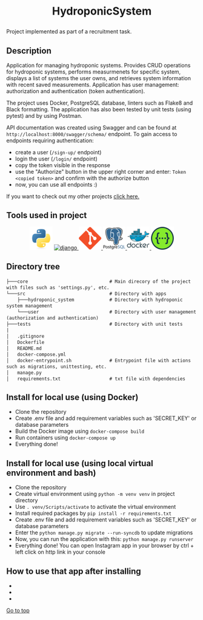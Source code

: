# <p align=center> <a name="top">HydroponicSystem</a></p>  

Project implemented as part of a recruitment task.

## Description

Application for managing hydroponic systems. Provides CRUD operations for hydroponic systems, performs measurmenets for specific system, displays a list of systems the user owns, and retrieves system information with recent saved measurements. Application has user management: authorization and authentication (token authentication).

The project uses Docker, PostgreSQL database, linters such as Flake8 and Black formatting. The application has also been tested by unit tests (using pytest) and by using Postman.

API documentation was created using Swagger and can be found at ```http://localhost:8000/swagger/schema/``` endpoint. 
To gain access to endpoints requiring authentication: 
- create a user (```/sign-up/``` endpoint)
- login the user (```/login/``` endpoint)
- copy the token visible in the response
- use the "Authorize" button in the upper right corner and enter: ```Token <copied token>``` and confirm with the authorize button
- now, you can use all endpoints :)

If you want to check out my other projects [click here.](https://github.com/krzysztofgrabczynski)

## Tools used in project

<p align=center><a href="https://www.python.org"> <img src="https://raw.githubusercontent.com/devicons/devicon/master/icons/python/python-original.svg" alt="python" width="60" height="60"/></a> 
<a href="https://www.djangoproject.com/"> <img src="https://cdn.worldvectorlogo.com/logos/django.svg" alt="django" width="60" height="60"/> </a>
<a href="https://git-scm.com/"> <img src="https://raw.githubusercontent.com/devicons/devicon/master/icons/git/git-original.svg" alt="git" width="60" height="60"/> </a> 
<a href="https://www.postgresql.org.pl/"> <img src="https://raw.githubusercontent.com/devicons/devicon/55609aa5bd817ff167afce0d965585c92040787a/icons/postgresql/postgresql-original-wordmark.svg" alt="psql" width="60" height="60"/> </a>
<a href="https://www.docker.com/"> <img src="https://raw.githubusercontent.com/devicons/devicon/55609aa5bd817ff167afce0d965585c92040787a/icons/docker/docker-original-wordmark.svg" alt="docker" width="60" height="60"/> </a>
<a href="https://swagger.io/"> <img src="https://github.com/devicons/devicon/blob/master/icons/swagger/swagger-original.svg" alt="swagger" width="60" height="60"/> </a></p>


## Directory tree

```
├───core                              # Main direcory of the project with files such as 'settings.py', etc.
└───src                               # Directory with apps
    ├───hydroponic_system             # Directory with hydroponic system management
    └───user                          # Directory with user management (authorization and authentication)
├───tests                             # Directory with unit tests
|
│   .gitignore
│   Dockerfile
│   README.md
│   docker-compose.yml
│   docker-entrypoint.sh              # Entrypoint file with actions such as migrations, unittesting, etc.
│   manage.py
│   requirements.txt                  # txt file with dependencies
```

## Install for local use (using Docker)
- Clone the repository
- Create .env file and add requirement variables such as 'SECRET_KEY' or database parameters
- Build the Docker image using ``` docker-compose build ```
- Run containers using ``` docker-compose up ```
- Everything done! 

## Install for local use (using local virtual environment and bash)
- Clone the repository
- Create virtual environment using ``` python -m venv venv ``` in project directory
- Use ``` . venv/Scripts/activate ``` to activate the virtual environment
- Install required packages by ``` pip install -r requirements.txt ```
- Create .env file and add requirement variables such as 'SECRET_KEY' or database parameters
- Enter the ``` python manage.py migrate --run-syncdb ``` to update migrations
- Now, you can run the application with this: ``` python manage.py runserver ```
- Everything done! You can open Instagram app in your browser by ctrl + left click on http link in your console

 ## How to use that app after installing
-
-
-

[Go to top](#top) 
